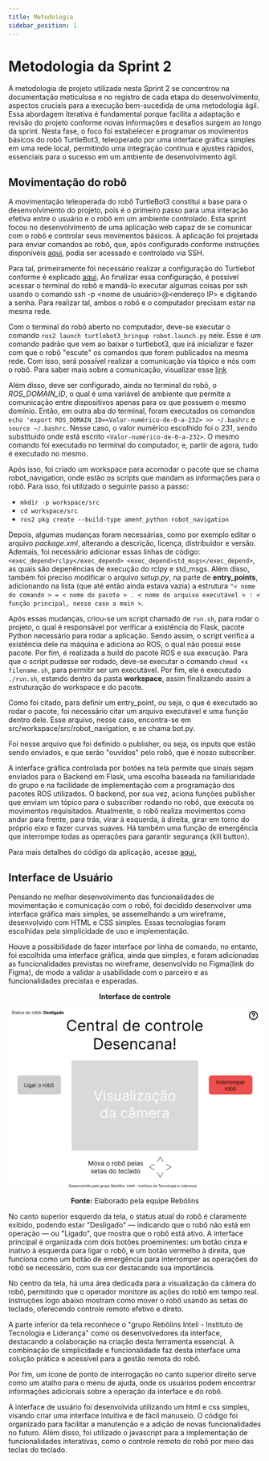 ```yaml
---
title: Metodologia
sidebar_position: 1
---
```

# Metodologia da Sprint 2

A metodologia de projeto utilizada nesta Sprint 2 se concentrou na documentação meticulosa e no registro de cada etapa do desenvolvimento, aspectos cruciais para a execução bem-sucedida de uma metodologia ágil. Essa abordagem iterativa é fundamental porque facilita a adaptação e revisão do projeto conforme novas informações e desafios surgem ao longo da sprint. Nesta fase, o foco foi estabelecer e programar os movimentos básicos do robô TurtleBot3, teleoperado  por uma interface gráfica simples em uma rede local, permitindo uma integração contínua e ajustes rápidos, essenciais para o sucesso em um ambiente de desenvolvimento ágil.

## Movimentação do robô

A movimentação teleoperada do robô TurtleBot3 constitui a base para o desenvolvimento do projeto, pois é o primeiro passo para uma interação efetiva entre o usuário e o robô em um ambiente controlado. Esta sprint focou no desenvolvimento de uma aplicação web capaz de se comunicar com o robô e controlar seus movimentos básicos. A aplicação foi projetada para enviar comandos ao robô, que, após configurado conforme instruções disponíveis [aqui](https://rmnicola.github.io/m6-ec-encontros/setupturtle#1-instalando-o-sistema-operacional-no-raspberry-pi), podia ser acessado e controlado via SSH.

Para tal, primeiramente foi necessário realizar a configuração do Turtlebot conforme é explicado [aqui](https://rmnicola.github.io/m6-ec-encontros/setupturtle#1-instalando-o-sistema-operacional-no-raspberry-pi). Ao finalizar essa configuração, é possível acessar o terminal do robô e mandá-lo executar algumas coisas por ssh usando o comando ssh -p <porta> <nome de usuário>@<endereço IP> e digitando a senha. Para realizar tal, ambos o robô e o computador precisam estar na mesma rede.

Com o terminal do robô aberto no computador, deve-se executar o  comando `ros2 launch turtlebot3_bringup robot.launch.py` nele. Esse é um comando padrão que vem ao baixar o turtlebot3, que irá inicializar e fazer com que o robô "escute" os comandos que forem publicados na mesma rede. Com isso, será possível realizar a comunicação via tópico e nós com o robô. Para saber mais sobre a comunicação, visualizar esse [link](https://rmnicola.github.io/m6-ec-encontros/ros1) 

Além disso, deve ser configurado, ainda no terminal do robô, o *ROS_DOMAIN_ID*, o qual é uma variável de ambiente que permite a comunicação entre dispositivos apenas para os que possuem o mesmo domínio. Então, em outra aba do terminal, foram executados os comandos `echo 'export ROS_DOMAIN_ID=<Valor-numérico-de-0-a-232> >> ~/.bashrc` e `source ~/.bashrc`. Nesse caso, o valor numérico escolhido foi o 231, sendo substituído onde está escrito `<Valor-numérico-de-0-a-232>`. O mesmo comando foi executado no terminal do computador, e, partir de agora, tudo é executado no mesmo.

Após isso, foi criado um workspace para acomodar o pacote que se chama robot_navigation, onde estão os scripts que mandam as informações para o robô. Para isso, foi utilizado o seguinte passo a passo:

- `mkdir -p workspace/src`
- `cd workspace/src`
- `ros2 pkg create --build-type ament_python robot_navigation`

Depois, algumas mudanças foram necessárias, como por exemplo editar o arquivo *package.xml*, alterando a descrição, licença, distribuidor e versão. Ademais, foi necessário adicionar essas linhas de código: `<exec_depend>rclpy</exec_depend> <exec_depend>std_msgs</exec_depend>`, as quais são depenências de execução do rclpy e std_msgs. Além disso, também foi preciso modificar o arquivo *setup.py*, na parte de **entry_points**, adicionando na lista (que até então ainda estava vazia) a estrutura `"< nome do comando > = < nome do pacote > . < nome do arquivo executável > : < função principal, nesse caso a main >`.

Após essas mudanças, criou-se um script chamado de `run.sh`, para rodar o projeto, o qual é responsável por verificar a existência do Flask, pacote Python necessário para rodar a aplicação. Sendo assim, o script verifica a existência dele na máquina e adiciona ao ROS, o qual não possui esse pacote. Por fim, é realizada a build do pacote ROS e sua execução. Para que o script pudesse ser rodado, deve-se executar o comando `chmod +x filename.sh`, para permitir ser um executável. Por fim, ele é executado  `./run.sh`, estando dentro da pasta **workspace**, assim finalizando assim a estruturação do workspace e do pacote.

Como foi citado, para definir um entry_point, ou seja, o que é executado ao rodar o pacote, foi necessário citar um arquivo executável e uma função dentro dele. Esse arquivo, nesse caso, encontra-se em src/workspace/src/robot_navigation, e se chama bot.py.

Foi nesse arquivo que foi definido o publisher, ou seja, os inputs que estão sendo enviados, e que serão "ouvidos" pelo robô, que é nosso subscriber.

A interface gráfica controlada por botões na tela permite que sinais sejam enviados para o Backend em Flask, uma escolha baseada na familiaridade do grupo e na facilidade de implementação com a programação dos pacotes ROS utilizados. O backend, por sua vez, aciona funções publisher que enviam um tópico para o subscriber rodando no robô, que executa os movimentos requisitados. Atualmente, o robô realiza movimentos como andar para frente, para trás, virar à esquerda, à direita, girar em torno do próprio eixo e fazer curvas suaves. Há também uma função de emergência que interrompe todas as operações para garantir segurança (kill button).

Para mais detalhes do código da aplicação, acesse [aqui.](https://github.com/Inteli-College/2024-1B-T08-EC06-G03/blob/main/src/workspace/src/robot_navigation/robot_navigation/bot.py)

## Interface de Usuário

Pensando no melhor desenvolvimento das funcionalidades de movimentação e comunicação com o robô, foi decidido desenvolver uma interface gráfica mais simples, se assemelhando a um wireframe, desenvolvido com HTML e CSS simples. Essas tecnologias foram escolhidas pela simplicidade de uso e implementação.

Houve a possibilidade de fazer interface por linha de comando, no entanto, foi escolhida uma interface gráfica, ainda que simples, e foram adicionadas as funcionalidades previstas no wireframe, desenvolvido no Figma(link do Figma), de modo a validar a usabilidade com o parceiro e as funcionalidades precistas e esperadas.

<div align="center">

**Interface de controle**

![Central de controle Desencana!](../../static/img/interface_principal.png)

**Fonte:** Elaborado pela equipe Rebólins

</div>

No canto superior esquerdo da tela, o status atual do robô é claramente exibido, podendo estar "Desligado" — indicando que o robô não está em operação — ou "Ligado", que mostra que o robô está ativo. A interface principal é organizada com dois botões proeminentes: um botão cinza e inativo à esquerda para ligar o robô, e um botão vermelho à direita, que funciona como um botão de emergência para interromper as operações do robô se necessário, com sua cor destacando sua importância.

No centro da tela, há uma área dedicada para a visualização da câmera do robô, permitindo que o operador monitore as ações do robô em tempo real. Instruções logo abaixo mostram como mover o robô usando as setas do teclado, oferecendo controle remoto efetivo e direto.

A parte inferior da tela reconhece o "grupo Rebôlins Inteli - Instituto de Tecnologia e Liderança" como os desenvolvedores da interface, destacando a colaboração na criação desta ferramenta essencial. A combinação de simplicidade e funcionalidade faz desta interface uma solução prática e acessível para a gestão remota do robô.

Por fim, um ícone de ponto de interrogação no canto superior direito serve como um atalho para o menu de ajuda, onde os usuários podem encontrar informações adicionais sobre a operação da interface e do robô.

A interface de usuário foi desenvolvida utilizando um html e css simples, visando criar uma interface intuitiva e de fácil manuseio. O código foi organizado para facilitar a manutenção e a adição de novas funcionalidades no futuro. Além disso, foi utilizado o javascript para a implementação de funcionalidades interativas, como o controle remoto do robô por meio das teclas do teclado.